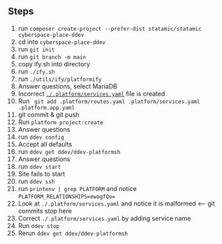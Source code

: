 ## Steps
1. run `composer create-project --prefer-dist statamic/statamic cyberspace-place-ddev`
2. cd into `cyberspace-place-ddev`
3. run `git init`
4. run `git branch -m main`
5. copy ify.sh into directory
6. run `./ify.sh`
7. run `./utils/ify/platformify`
8. Answer questions, select MariaDB
9. Incorrect [`./.platform/services.yaml`](./.platform/services.yaml) file is created
10. Run ` git add .platform/routes.yaml .platform/services.yaml .platform.app.yaml`
12. git commit & git push
13. Run `platform project:create`
14. Answer questions
15. run `ddev config`
13. Accept all defaults
14. run `ddev get ddev/ddev-platformsh`
15. Answer questions
16. run `ddev start`
17. Site fails to start
18. run `ddev ssh`
19. run `printenv | grep PLATFORM` and notice `PLATFORM_RELATIONSHIPS=ewogfQo=`
20. Look at `./.platform/services.yaml` and notice it is malformed <-- git commits stop here
21. Correct `./.platform/services.yaml` by adding service name
21. Run `ddev stop`
22. Rerun `ddev get ddev/ddev-platformsh`
